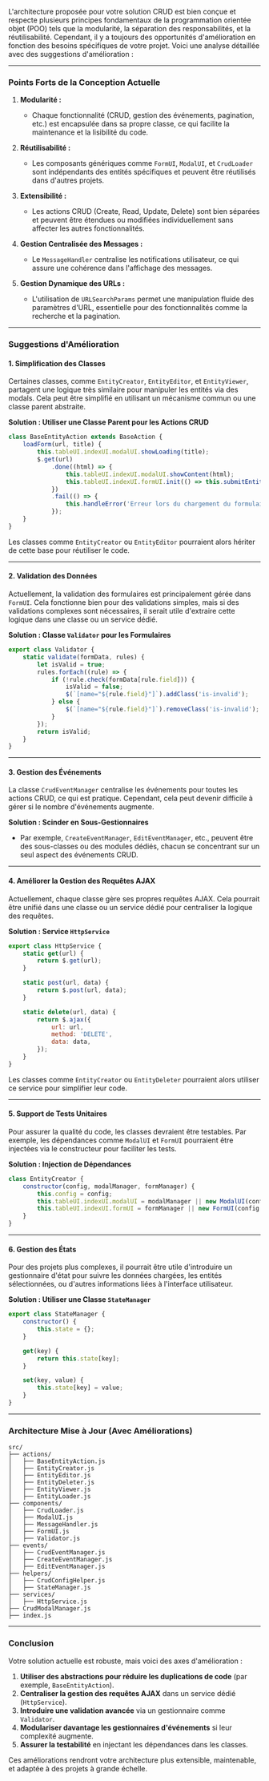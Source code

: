 L'architecture proposée pour votre solution CRUD est bien conçue et respecte plusieurs principes fondamentaux de la programmation orientée objet (POO) tels que la modularité, la séparation des responsabilités, et la réutilisabilité. Cependant, il y a toujours des opportunités d'amélioration en fonction des besoins spécifiques de votre projet. Voici une analyse détaillée avec des suggestions d'amélioration :

---

### **Points Forts de la Conception Actuelle**

1. **Modularité :**
   - Chaque fonctionnalité (CRUD, gestion des événements, pagination, etc.) est encapsulée dans sa propre classe, ce qui facilite la maintenance et la lisibilité du code.

2. **Réutilisabilité :**
   - Les composants génériques comme `FormUI`, `ModalUI`, et `CrudLoader` sont indépendants des entités spécifiques et peuvent être réutilisés dans d'autres projets.

3. **Extensibilité :**
   - Les actions CRUD (Create, Read, Update, Delete) sont bien séparées et peuvent être étendues ou modifiées individuellement sans affecter les autres fonctionnalités.

4. **Gestion Centralisée des Messages :**
   - Le `MessageHandler` centralise les notifications utilisateur, ce qui assure une cohérence dans l'affichage des messages.

5. **Gestion Dynamique des URLs :**
   - L'utilisation de `URLSearchParams` permet une manipulation fluide des paramètres d'URL, essentielle pour des fonctionnalités comme la recherche et la pagination.

---

### **Suggestions d'Amélioration**

#### **1. Simplification des Classes**
Certaines classes, comme `EntityCreator`, `EntityEditor`, et `EntityViewer`, partagent une logique très similaire pour manipuler les entités via des modals. Cela peut être simplifié en utilisant un mécanisme commun ou une classe parent abstraite.

**Solution : Utiliser une Classe Parent pour les Actions CRUD**
```javascript
class BaseEntityAction extends BaseAction {
    loadForm(url, title) {
        this.tableUI.indexUI.modalUI.showLoading(title);
        $.get(url)
            .done((html) => {
                this.tableUI.indexUI.modalUI.showContent(html);
                this.tableUI.indexUI.formUI.init(() => this.submitEntity());
            })
            .fail(() => {
                this.handleError('Erreur lors du chargement du formulaire.');
            });
    }
}
```

Les classes comme `EntityCreator` ou `EntityEditor` pourraient alors hériter de cette base pour réutiliser le code.

---

#### **2. Validation des Données**
Actuellement, la validation des formulaires est principalement gérée dans `FormUI`. Cela fonctionne bien pour des validations simples, mais si des validations complexes sont nécessaires, il serait utile d'extraire cette logique dans une classe ou un service dédié.

**Solution : Classe `Validator` pour les Formulaires**
```javascript
export class Validator {
    static validate(formData, rules) {
        let isValid = true;
        rules.forEach((rule) => {
            if (!rule.check(formData[rule.field])) {
                isValid = false;
                $(`[name="${rule.field}"]`).addClass('is-invalid');
            } else {
                $(`[name="${rule.field}"]`).removeClass('is-invalid');
            }
        });
        return isValid;
    }
}
```

---

#### **3. Gestion des Événements**
La classe `CrudEventManager` centralise les événements pour toutes les actions CRUD, ce qui est pratique. Cependant, cela peut devenir difficile à gérer si le nombre d'événements augmente.

**Solution : Scinder en Sous-Gestionnaires**
- Par exemple, `CreateEventManager`, `EditEventManager`, etc., peuvent être des sous-classes ou des modules dédiés, chacun se concentrant sur un seul aspect des événements CRUD.

---

#### **4. Améliorer la Gestion des Requêtes AJAX**
Actuellement, chaque classe gère ses propres requêtes AJAX. Cela pourrait être unifié dans une classe ou un service dédié pour centraliser la logique des requêtes.

**Solution : Service `HttpService`**
```javascript
export class HttpService {
    static get(url) {
        return $.get(url);
    }

    static post(url, data) {
        return $.post(url, data);
    }

    static delete(url, data) {
        return $.ajax({
            url: url,
            method: 'DELETE',
            data: data,
        });
    }
}
```

Les classes comme `EntityCreator` ou `EntityDeleter` pourraient alors utiliser ce service pour simplifier leur code.

---

#### **5. Support de Tests Unitaires**
Pour assurer la qualité du code, les classes devraient être testables. Par exemple, les dépendances comme `ModalUI` et `FormUI` pourraient être injectées via le constructeur pour faciliter les tests.

**Solution : Injection de Dépendances**
```javascript
class EntityCreator {
    constructor(config, modalManager, formManager) {
        this.config = config;
        this.tableUI.indexUI.modalUI = modalManager || new ModalUI(config.modalSelector);
        this.tableUI.indexUI.formUI = formManager || new FormUI(config.formSelector, this.tableUI.indexUI.modalUI);
    }
}
```

---

#### **6. Gestion des États**
Pour des projets plus complexes, il pourrait être utile d'introduire un gestionnaire d'état pour suivre les données chargées, les entités sélectionnées, ou d'autres informations liées à l'interface utilisateur.

**Solution : Utiliser une Classe `StateManager`**
```javascript
export class StateManager {
    constructor() {
        this.state = {};
    }

    get(key) {
        return this.state[key];
    }

    set(key, value) {
        this.state[key] = value;
    }
}
```

---

### **Architecture Mise à Jour (Avec Améliorations)**

```
src/
├── actions/
│   ├── BaseEntityAction.js
│   ├── EntityCreator.js
│   ├── EntityEditor.js
│   ├── EntityDeleter.js
│   ├── EntityViewer.js
│   ├── EntityLoader.js
├── components/
│   ├── CrudLoader.js
│   ├── ModalUI.js
│   ├── MessageHandler.js
│   ├── FormUI.js
│   ├── Validator.js
├── events/
│   ├── CrudEventManager.js
│   ├── CreateEventManager.js
│   ├── EditEventManager.js
├── helpers/
│   ├── CrudConfigHelper.js
│   ├── StateManager.js
├── services/
│   ├── HttpService.js
├── CrudModalManager.js
├── index.js
```

---

### **Conclusion**

Votre solution actuelle est robuste, mais voici des axes d'amélioration :
1. **Utiliser des abstractions pour réduire les duplications de code** (par exemple, `BaseEntityAction`).
2. **Centraliser la gestion des requêtes AJAX** dans un service dédié (`HttpService`).
3. **Introduire une validation avancée** via un gestionnaire comme `Validator`.
4. **Modulariser davantage les gestionnaires d'événements** si leur complexité augmente.
5. **Assurer la testabilité** en injectant les dépendances dans les classes.

Ces améliorations rendront votre architecture plus extensible, maintenable, et adaptée à des projets à grande échelle.